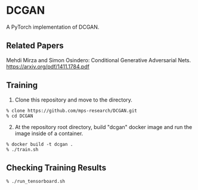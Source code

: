 # DCGAN
A PyTorch implementation of DCGAN.

## Related Papers

Mehdi Mirza and Simon Osindero: Conditional Generative Adversarial Nets. 
https://arxiv.org/pdf/1411.1784.pdf

## Training

1. Clone this repository and move to the directory.

```shell
% clone https://github.com/mps-research/DCGAN.git
% cd DCGAN
```

2. At the repository root directory, build "dcgan" docker image and run the image inside of a container.

```shell
% docker build -t dcgan .
% ./train.sh
```

## Checking Training Results

```shell
% ./run_tensorboard.sh
```
